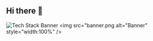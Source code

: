## Hi there 👋
![Tech Stack Banner](https://github.com/TU_USUARIO/TU_REPO/blob/main/banner.png)
<img src="banner.png alt="Banner" style="width:100%" />
<!--
**MicaelaMarg/MicaelaMarg** is a ✨ _special_ ✨ repository because its `README.md` (this file) appears on your GitHub profile.

Here are some ideas to get you started:

- 🔭 I### 🧰 Tech Stack
[![Top Langs](https://github-readme-stats.vercel.app/api/top-langs/?username=TU_USUARIO&layout=compact&theme=tokyonight)](https://github.com/TU_USUARIO)<img width="3780" height="1890" alt="banner" src="https://github.com/user-attachments/assets/9c304c81-f527-4fbf-b871-14644e14503f" />


 ### 🚀 Conocimientos

- Python ![70%](https://progress-bar.dev/70/)
- JavaScript ![65%](https://progress-bar.dev/65/)
- HTML/CSS ![80%](https://progress-bar.dev/80/)
- SQL ![60%](https://progress-bar.dev/60/)

![Python](https://img.shields.io/badge/-Python-3776AB?style=flat&logo=python&logoColor=white)
![JavaScript](https://img.shields.io/badge/-JavaScript-F7DF1E?style=flat&logo=javascript&logoColor=black)
![HTML5](https://img.shields.io/badge/-HTML5-E34F26?style=flat&logo=html5&logoColor=white)
![CSS3](https://img.shields.io/badge/-CSS3-1572B6?style=flat&logo=css3)
![Java](https://img.shields.io/badge/-Java-007396?style=flat&logo=java&logoColor=white)
![MySQL](https://img.shields.io/badge/-MySQL-4479A1?style=flat&logo=mysql&logoColor=white)
![PHP](https://img.shields.io/badge/-PHP-777BB4?style=flat&logo=php&logoColor=white)



